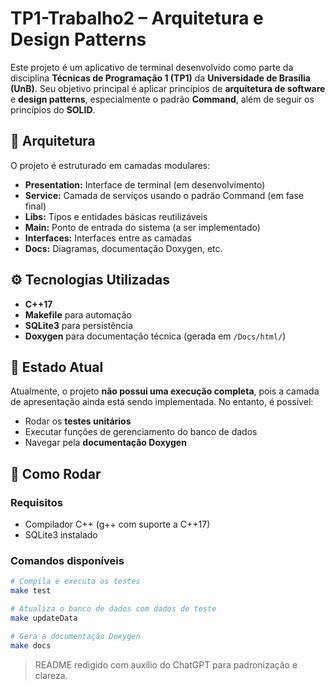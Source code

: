 # TP1-Trabalho2 – Arquitetura e Design Patterns

Este projeto é um aplicativo de terminal desenvolvido como parte da disciplina **Técnicas de Programação 1 (TP1)** da **Universidade de Brasília (UnB)**. Seu objetivo principal é aplicar princípios de **arquitetura de software** e **design patterns**, especialmente o padrão **Command**, além de seguir os princípios do **SOLID**.

## 📐 Arquitetura

O projeto é estruturado em camadas modulares:

- **Presentation:** Interface de terminal (em desenvolvimento)
- **Service:** Camada de serviços usando o padrão Command (em fase final)
- **Libs:** Tipos e entidades básicas reutilizáveis
- **Main:** Ponto de entrada do sistema (a ser implementado)
- **Interfaces:** Interfaces entre as camadas
- **Docs:** Diagramas, documentação Doxygen, etc.

## ⚙️ Tecnologias Utilizadas

- **C++17**
- **Makefile** para automação
- **SQLite3** para persistência
- **Doxygen** para documentação técnica (gerada em `/Docs/html/`)

## 🧪 Estado Atual

Atualmente, o projeto **não possui uma execução completa**, pois a camada de apresentação ainda está sendo implementada. No entanto, é possível:

- Rodar os **testes unitários**
- Executar funções de gerenciamento do banco de dados
- Navegar pela **documentação Doxygen**

## 🚀 Como Rodar

### Requisitos

- Compilador C++ (g++ com suporte a C++17)
- SQLite3 instalado

### Comandos disponíveis

```bash
# Compila e executa os testes
make test

# Atualiza o banco de dados com dados de teste
make updateData

# Gera a documentação Doxygen
make docs

```

> README redigido com auxílio do ChatGPT para padronização e clareza.